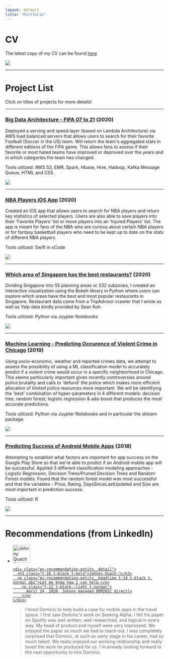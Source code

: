 ```yaml
---
layout: default
title: "Portfolio"
---
```

# CV

The latest copy of my CV can be found [here](https://domteo95.github.io/cv/)

<img src="/assets/img/work.jpg"><br>
<hr>

# Project List

Click on titles of projects for more details!

<hr>

### [Big Data Architecture - FIFA 07 to 21](https://domteo95.github.io/fifa-big-data/) (2020)

Deployed a serving and speed layer (based on Lambda Architecture) via AWS load balanced servers that allows users to search for their favorite Football (Soccer in the US) team. Will return the team's aggregated stats in different editions of the FIFA game. This allows fans to assess if their favorite or most hated teams have improved or deproved over the years and in which categories the team has changed. 

Tools utilized: AWS S3, EMR, Spark, Hbase, Hive, Hadoop, Kafka Message Queue, HTML and CSS.

<img src="/assets/img/fifa.jpg">

<hr>

### [NBA Players iOS App](https://domteo95.github.io/nba-ios-app/) (2020)

Created an iOS app that allows users to search for NBA players and return key statistics of selected players. Users are also able to save players into their 'Favorite Players' list or move players into an 'Injured Players' list. The app is meant for fans of the NBA who are curious about certain NBA players or for fantasy basketball players who need to be kept up to date on the stats of different NBA players.

Tools utilized: Swift in xCode

<img src="/assets/img/nba.jpg">

<hr>

### [Which area of Singapore has the best restaurants?](https://domteo95.github.io/singapore-best-restaurants/) (2020)

Dividing Singapore into 55 planning areas or 332 subzones, I created an interactive visualization using the Bokeh library in Python where users can explore which areas have the best and most popular restaurants in Singapore. Restaurant data came from a TripAdvisor crawler that I wrote as well as Yelp data kindly provided by Sean Koh. 

Tools utilized: Python via Juypter Notebooks

<img src="/assets/img/sg-restaurant.jpg"> 

<hr>

### [Machine Learning - Predicting Occurence of Violent Crime in Chicago](https://domteo95.github.io/ml-crime/) (2019)

Using socio-economic, weather and reported crimes data, we attempt to assess the possibility of using a ML classification model to accurately predict if a violent crime would occur in a specific neighborhood in Chicago. This seems particularly important given recently controversies around police brutality and calls to 'defund' the police which makes more efficient allocation of limited police resources more important. We will be identifying the 'best' combination of hyper-parameters in 4 different models: decision tree; random forest; logistic regression & ada-boost that produces the most accurate predictions. 

Tools utilized: Python via Juypter Notebooks and in particular the sklearn package.

<img src="/assets/img/crime.jpg"> 

<hr>

### [Predicting Success of Android Mobile Apps](https://domteo95.github.io/android-apps-success/) (2018)

Attempting to establish what factors are important for app success on the Google Play Store so that we're able to predict if an Android mobile app will be successful. Applied 3 different classification modeling approaches - Logistic Regression, Decision Trees/Pruned Decision Trees and Random Forest models. Found that the random forest model was most successful and that the variables - Price, Rating, DaysSinceLastUpdated and Size are most important in prediction success. 

Tools utilized: R

<img src="/assets/img/android-app.jpg"> 

<hr>

# Recommendations (from LinkedIn)

<div id="ember1018" class="ember-view">          <div id="ember1019" class="ember-view"><ul class="section-info" tabindex="-1">
    <li id="ember1021" class="pv-recommendation-entity ember-view"><div class="pv-recommendation-entity__header">
<a data-control-name="recommendation_details_profile" href="https://www.linkedin.com/in/size12font/" id="ember1022" class="pv-recommendation-entity__member ember-view">    <img width="56" src="https://media-exp1.licdn.com/dms/image/C4D35AQG7w9SausMo8Q/profile-framedphoto-shrink_100_100/0/1609773056562?e=1609920000&amp;v=beta&amp;t=_Zkm8j0SEFDBQvd9IePVMbNPswHeGdQ46rFfsaWSyFo" loading="lazy" height="56" alt="Johnny Quach 🏓" id="ember1023" class="EntityPhoto-circle-4 fl lazy-image ember-view">


    <div class="pv-recommendation-entity__detail">
      <h3 class="t-16 t-black t-bold">Johnny Quach 🏓</h3>
      <p class="pv-recommendation-entity__headline t-14 t-black t-normal pb1">Let me know how I can help.</p>
        <p class="t-12 t-black--light t-normal">
          April 24, 2020, Johnny managed DOMINIC directly
        </p>
    </div>
</a></div>
<div class="pv-recommendation-entity__highlights">
  <blockquote class="pv-recommendation-entity__text relative">
    <div id="ember1024" class="ember-view">  <span class="lt-line-clamp__raw-line">I hired Dominic to help build a case for mobile apps in the travel space. I first saw Dominic's work on Seeking Alpha. I felt his paper on Spotify was well written, well researched, and logical in every way. My head of product and myself were very impressed. We enjoyed the paper so much we had to reach out. I was completely surprised that Dominic, at such an early stage in his career, had so much talent. We really enjoyed our working relationship and really loved the work he produced for us. I'm already looking forward to the next opportunity to hire Dominic.</span>


